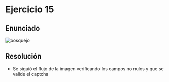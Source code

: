 # Ejercicio 15

## Enunciado
![bosquejo](https://github.com/cosimani/Curso-POO-2024/blob/main/imagenes/ejercicio_captcha.jpg)
## Resolución
* Se siguió el flujo de la imagen verificando los campos no nulos y que se valide el captcha
